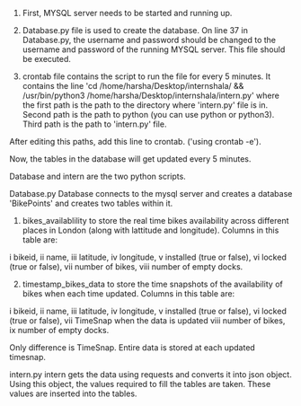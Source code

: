 1. First, MYSQL server needs to be started and running up.

2. Database.py file is used to create the database. On line 37 in Database.py, the username and password should be changed to the username and password of the running MYSQL server. This file should be executed.

3. crontab file contains the script to run the file for every 5 minutes.
It contains the line 'cd /home/harsha/Desktop/internshala/ && /usr/bin/python3 /home/harsha/Desktop/internshala/intern.py' where the first path is the path to the directory where 'intern.py' file is in. Second path is the path to python (you can use python or python3). Third path is the path to 'intern.py' file.

After editing this paths, add this line to crontab. ('using crontab -e').

Now, the tables in the database will get updated every 5 minutes.

Database and intern are the two python scripts.

Database.py
Database connects to the mysql server and creates a database 'BikePoints' and creates two tables within it.
1. bikes_availablility to store the real time bikes availability across different places in London (along with lattitude and longitude). Columns in this table are:

i bikeid,
ii name,
iii latitude,
iv longitude,
v installed (true or false),
vi locked (true or false),
vii number of bikes,
viii number of empty docks.

2. timestamp_bikes_data to store the time snapshots of the availability of bikes when each time updated. Columns in this table are:

i bikeid,
ii name,
iii latitude,
iv longitude,
v installed (true or false),
vi locked (true or false),
vii TimeSnap when the data is updated
viii number of bikes,
ix number of empty docks.

Only difference is TimeSnap. Entire data is stored at each updated timesnap.


intern.py
intern gets the data using requests and converts it into json object. Using this object, the values required to fill the tables are taken. These values are inserted into the tables.